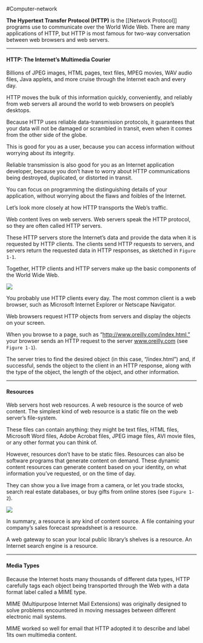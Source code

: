 #Computer-network


**The Hypertext Transfer Protocol (HTTP)** is the [[Network Protocol]] programs use to communicate over the World Wide Web. There are many applications of HTTP, but HTTP is most famous for two-way conversation between web browsers and web servers.

---
#### **HTTP: The Internet’s Multimedia Courier**

Billions of JPEG images, HTML pages, text files, MPEG movies, WAV audio files, Java applets, and more cruise through the Internet each and every day. 

HTTP moves the bulk of this information quickly, conveniently, and reliably from web servers all around the world to web browsers on people’s desktops.

Because HTTP uses reliable data-transmission protocols, it guarantees that your data will not be damaged or scrambled in transit, even when it comes from the other side of the globe. 

This is good for you as a user, because you can access information without
worrying about its integrity. 

Reliable transmission is also good for you as an Internet application developer, because you don’t have to worry about HTTP communications being destroyed, duplicated, or distorted in transit. 

You can focus on programming the distinguishing details of your application, without worrying about the flaws and foibles of the Internet. 

Let’s look more closely at how HTTP transports the Web’s traffic.

Web content lives on web servers. Web servers speak the HTTP protocol, so they are often called HTTP servers. 

These HTTP servers store the Internet’s data and provide the data when it is requested by HTTP clients. The clients send HTTP requests to servers, and servers return the requested data in HTTP responses, as sketched in `Figure 1-1`.

Together, HTTP clients and HTTP servers make up the basic components of the World Wide Web.

![](http-client-server-model.png)


You probably use HTTP clients every day. The most common client is a web
browser, such as Microsoft Internet Explorer or Netscape Navigator. 

Web browsers request HTTP objects from servers and display the objects on your screen.

When you browse to a page, such as “http://www.oreilly.com/index.html,” your
browser sends an HTTP request to the server www.oreilly.com 
(see `Figure 1-1`). 

The server tries to find the desired object (in this case, “/index.html”) and, if successful, sends the object to the client in an HTTP response, along with the type of the object, the length of the object, and other information.

---

#### Resources

Web servers host web resources. A web resource is the source of web content. The simplest kind of web resource is a static file on the web server’s file-system. 

These files can contain anything: they might be text files, HTML files, Microsoft Word files, Adobe Acrobat files, JPEG image files, AVI movie files, or any other format you can think of.

However, resources don’t have to be static files. Resources can also be software programs that generate content on demand. These dynamic content resources can generate content based on your identity, on what information you’ve requested, or on the time of day. 

They can show you a live image from a camera, or let you trade stocks, search real estate databases, or buy gifts from online stores (see `Figure 1-2`).

![](http-resources-diagram.png)

In summary, a resource is any kind of content source. A file containing your company’s sales forecast spreadsheet is a resource. 

A web gateway to scan your local public library’s shelves is a resource. An Internet search engine is a resource.

---

#### Media Types

Because the Internet hosts many thousands of different data types, HTTP carefully tags each object being transported through the Web with a data format label called a MIME type. 

MIME (Multipurpose Internet Mail Extensions) was originally designed to solve problems encountered in moving messages between different electronic mail systems. 

MIME worked so well for email that HTTP adopted it to describe and label 1its own multimedia content.
